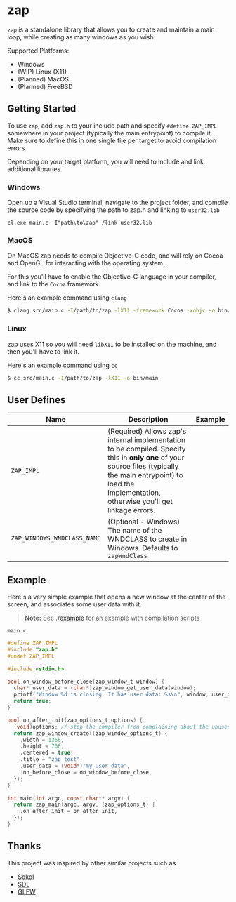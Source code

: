 # zap
`zap` is a standalone library that allows you to create and maintain a main loop, while creating as many windows as you wish.

Supported Platforms:
- Windows
- (WIP) Linux (X11)
- (Planned) MacOS
- (Planned) FreeBSD

## Getting Started
To use `zap`, add `zap.h` to your include path and specify `#define ZAP_IMPL` somewhere in your project (typically the main entrypoint) to compile it. Make sure to define this in one single file per target to avoid compilation errors.

Depending on your target platform, you will need to include and link additional libraries.

### Windows
Open up a Visual Studio terminal, navigate to the project folder, and compile the source code by specifying the path to zap.h and linking to `user32.lib`

```batch
cl.exe main.c -I"path\to\zap" /link user32.lib
```

### MacOS
On MacOS zap needs to compile Objective-C code, and will rely on Cocoa and OpenGL for interacting with the operating system.

For this you'll have to enable the Objective-C language in your compiler, and link to the `Cocoa` framework.

Here's an example command using `clang`

```bash
$ clang src/main.c -I/path/to/zap -lX11 -framework Cocoa -xobjc -o bin/main
```

### Linux
zap uses X11 so you will need `libX11` to be installed on the machine, and then you'll have to link it.

Here's an example command using `cc`

```bash
$ cc src/main.c -I/path/to/zap -lX11 -o bin/main
```

## User Defines
| Name | Description | Example |
|------|-------------|---------|
| `ZAP_IMPL` | (Required) Allows zap's internal implementation to be compiled. Specify this in **only one** of your source files (typically the main entrypoint) to load the implementation, otherwise you'll get linkage errors. |
| `ZAP_WINDOWS_WNDCLASS_NAME` | (Optional - Windows) The name of the WNDCLASS to create in Windows. Defaults to `zapWndClass` |

## Example
Here's a very simple example that opens a new window at the center of the screen, and associates some user data with it.

> **Note:** See [./example](./example/) for an example with compilation scripts

`main.c`
```c
#define ZAP_IMPL
#include "zap.h"
#undef ZAP_IMPL

#include <stdio.h>

bool on_window_before_close(zap_window_t window) {
  char* user_data = (char*)zap_window_get_user_data(window);
  printf("Window %d is closing. It has user data: %s\n", window, user_data == NULL ? "<NULL>" : user_data);
  return true;
}

bool on_after_init(zap_options_t options) {
  (void)options; // stop the compiler from complaining about the unused variable
  return zap_window_create((zap_window_options_t) {
    .width = 1366,
    .height = 768,
    .centered = true,
    .title = "zap test",
    .user_data = (void*)"my user data",
    .on_before_close = on_window_before_close,
  });
}

int main(int argc, const char** argv) {
  return zap_main(argc, argv, (zap_options_t) {
    .on_after_init = on_after_init,
  });
}
```

## Thanks
This project was inspired by other similar projects such as
- [Sokol](https://github.com/floooh/sokol)
- [SDL](https://github.com/libsdl-org/SDL/)
- [GLFW](https://github.com/glfw/glfw)
